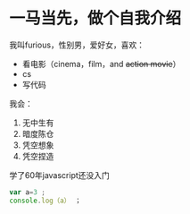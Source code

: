 # 一马当先，做个自我介绍
我叫furious，性别男，爱好女，喜欢：

* 看电影（cinema，film，and ~~action movie~~）
* cs
* 写代码

我会：
1. 无中生有
2. 暗度陈仓
3. 凭空想象
4. 凭空捏造

学了60年javascript还没入门
```javascript
var a=3 ;
console.log（a） ；
```




